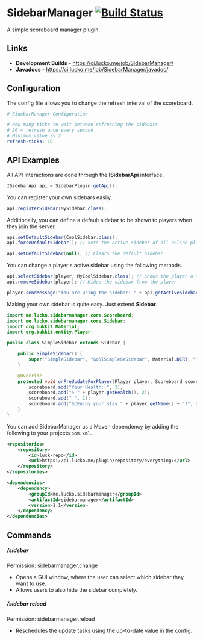 # SidebarManager [![Build Status](https://ci.lucko.me/job/SidebarManager/badge/icon)](https://ci.lucko.me/job/SidebarManager/)
A simple scoreboard manager plugin.

## Links
* **Development Builds** - <https://ci.lucko.me/job/SidebarManager/>
* **Javadocs** - <https://ci.lucko.me/job/SidebarManager/javadoc/>

## Configuration
The config file allows you to change the refresh interval of the scoreboard.
```yml
# SidebarManager Configuration

# How many ticks to wait between refreshing the sidebars
# 20 = refresh once every second
# Minimum value is 2
refresh-ticks: 10

```

## API Examples
All API interactions are done through the **ISidebarApi** interface.
```java
ISidebarApi api = SidebarPlugin.getApi();
```
You can register your own sidebars easily.
```java
api.registerSidebar(MySidebar.class);
```
Additionally, you can define a default sidebar to be shown to players when they join the server.
```java
api.setDefaultSidebar(CoolSidebar.class);
api.forceDefaultSidebar(); // Sets the active sidebar of all online players to the default one

api.setDefaultSidebar(null); // Clears the default sidebar
```

You can change a player's active sidebar using the following methods.
```java
api.selectSidebar(player, MyCoolSidebar.class); // Shows the player a sidebar
api.removeSidebar(player); // Hides the sidebar from the player

player.sendMessage("You are using the sidebar: " + api.getActiveSidebar(player).getSimpleName());
```

Making your own sidebar is quite easy. Just extend **Sidebar**.
```java
import me.lucko.sidebarmanager.core.Scoreboard;
import me.lucko.sidebarmanager.core.Sidebar;
import org.bukkit.Material;
import org.bukkit.entity.Player;

public class SimpleSidebar extends Sidebar {

    public SimpleSidebar() {
        super("SimpleSidebar", "&c&lSimple&aSidebar", Material.DIRT, "my.special.sidebarpermission");
    }

    @Override
    protected void onPreUpdateForPlayer(Player player, Scoreboard scoreboard) {
        scoreboard.add("Your Health: ", 3);
        scoreboard.add("> " + player.getHealth(), 2);
        scoreboard.add(" ", 1);
        scoreboard.add("&cEnjoy your stay " + player.getName() + "!", 0);
    }
}
```

You can add SidebarManager as a Maven dependency by adding the following to your projects `pom.xml`.
````xml
<repositories>
    <repository>
        <id>luck-repo</id>
        <url>https://ci.lucko.me/plugin/repository/everything/</url>
    </repository>
</repositories>

<dependencies>
    <dependency>
        <groupId>me.lucko.sidebarmanager</groupId>
        <artifactId>sidebarmanager</artifactId>
        <version>1.1</version>
    </dependency>
</dependencies>
````

## Commands
##### /sidebar
Permission: sidebarmanager.change
* Opens a GUI window, where the user can select which sidebar they want to use.
* Allows users to also hide the sidebar completely.

##### /sidebar reload
Permission: sidebarmanager.reload
* Reschedules the update tasks using the up-to-date value in the config.